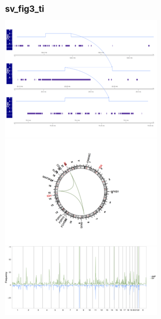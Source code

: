 # sv_fig3_ti
![alt_text](https://github.com/vyellapa/sv_fig3_ti/blob/master/SV_fig_ti_cnv_line.png)
![alt_text](https://github.com/vyellapa/sv_fig3_ti/blob/master/SV_TI_MMRF_1550.png)
![alt_text](https://github.com/vyellapa/sv_fig3_ti/blob/master/SV_fig_ti.png)
